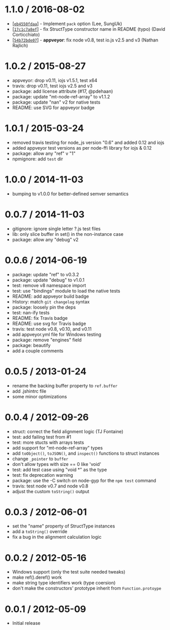 
1.1.0 / 2016-08-02
==================

* [[`eb4550fdaa`](https://github.com/TooTallNate/ref-struct/commit/eb4550fdaa)] - Implement `pack` option (Lee, SungUk)
* [[`17c1c7a8ef`](https://github.com/TooTallNate/ref-struct/commit/17c1c7a8ef)] - fix StructType constructor name in README (typo) (David Corticchiato)
* [[`54b72bde07`](https://github.com/TooTallNate/ref-struct/commit/54b72bde07)] - **appveyor**: fix node v0.8, test io.js v2.5 and v3 (Nathan Rajlich)

1.0.2 / 2015-08-27
==================

  * appveyor: drop v0.11, iojs v1.5.1, test x64
  * travis: drop v0.11, test iojs v2.5 and v3
  * package: add license attribute (#17, @pdehaan)
  * package: update "mt-node-ref-array" to v1.1.2
  * package: update "nan" v2 for native tests
  * README: use SVG for appveyor badge

1.0.1 / 2015-03-24
==================

  * removed travis testing for node_js version "0.6" and added 0.12 and iojs
  * added appveyor test versions as per node-ffi library for iojs & 0.12
  * package: allow any "ref" v "1"
  * npmignore: add `test` dir

1.0.0 / 2014-11-03
==================

  * bumping to v1.0.0 for better-defined semver semantics

0.0.7 / 2014-11-03
==================

  * gitignore: ignore single letter ?.js test files
  * lib: only slice buffer in set() in the non-instance case
  * package: allow any "debug" v2

0.0.6 / 2014-06-19
==================

  * package: update "ref" to v0.3.2
  * package: update "debug" to v1.0.1
  * test: remove v8 namespace import
  * test: use "bindings" module to load the native tests
  * README: add appveyor build badge
  * History: match `git changelog` syntax
  * package: loosely pin the deps
  * test: nan-ify tests
  * README: fix Travis badge
  * README: use svg for Travis badge
  * travis: test node v0.8, v0.10, and v0.11
  * add appveyor.yml file for Windows testing
  * package: remove "engines" field
  * package: beautify
  * add a couple comments

0.0.5 / 2013-01-24
==================

  * rename the backing buffer property to `ref.buffer`
  * add .jshintrc file
  * some minor optimizations

0.0.4 / 2012-09-26
==================

  * struct: correct the field alignment logic (TJ Fontaine)
  * test: add failing test from #1
  * test: more stucts with arrays tests
  * add support for "mt-node-ref-array" types
  * add `toObject()`, `toJSON()`, and `inspect()` functions to struct instances
  * change `_pointer` to `buffer`
  * don't allow types with size == 0 like 'void'
  * test: add test case using "void *" as the type
  * test: fix deprecation warning
  * package: use the -C switch on node-gyp for the `npm test` command
  * travis: test node v0.7 and node v0.8
  * adjust the custom `toString()` output

0.0.3 / 2012-06-01
==================

  * set the "name" property of StructType instances
  * add a `toString()` override
  * fix a bug in the alignment calculation logic

0.0.2 / 2012-05-16
==================

  * Windows support (only the test suite needed tweaks)
  * make ref().deref() work
  * make string type identifiers work (type coersion)
  * don't make the constructors' prototype inherit from `Function.protoype`

0.0.1 / 2012-05-09
==================

  * Initial release
